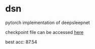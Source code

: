 # dsn
pytorch implementation of deepsleepnet

checkpoint file can be accessed [here](https://drive.google.com/drive/folders/1gEvYNoKxMYt1LeJ3tFMDcrOAf8DeNurE)

best acc: 87.54
